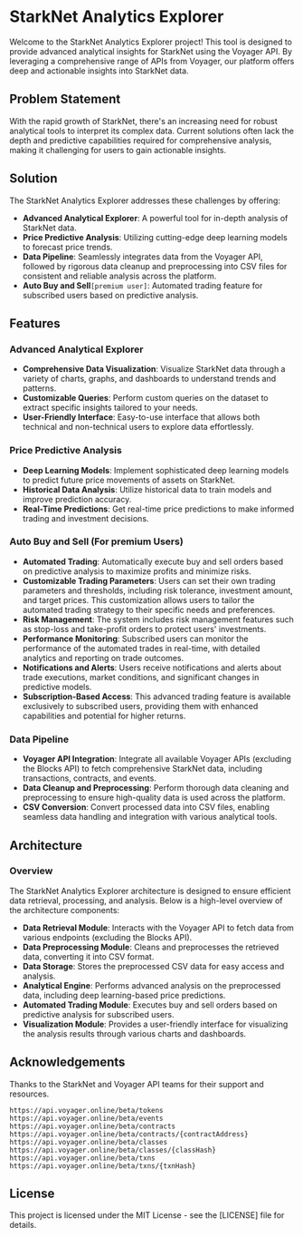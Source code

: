 # StarkNet Analytics Explorer

Welcome to the StarkNet Analytics Explorer project! This tool is designed to provide advanced analytical insights for StarkNet using the Voyager API. By leveraging a comprehensive range of APIs from Voyager, our platform offers deep and actionable insights into StarkNet data.


## Problem Statement
With the rapid growth of StarkNet, there's an increasing need for robust analytical tools to interpret its complex data. Current solutions often lack the depth and predictive capabilities required for comprehensive analysis, making it challenging for users to gain actionable insights.

## Solution
The StarkNet Analytics Explorer addresses these challenges by offering:

- **Advanced Analytical Explorer**: A powerful tool for in-depth analysis of StarkNet data.
- **Price Predictive Analysis**: Utilizing cutting-edge deep learning models to forecast price trends.
- **Data Pipeline**: Seamlessly integrates data from the Voyager API, followed by rigorous data cleanup and preprocessing into CSV files for consistent and reliable analysis across the platform.
- **Auto Buy and Sell**`[premium user]`: Automated trading feature for subscribed users based on predictive analysis.

## Features

### Advanced Analytical Explorer
- **Comprehensive Data Visualization**: Visualize StarkNet data through a variety of charts, graphs, and dashboards to understand trends and patterns.
- **Customizable Queries**: Perform custom queries on the dataset to extract specific insights tailored to your needs.
- **User-Friendly Interface**: Easy-to-use interface that allows both technical and non-technical users to explore data effortlessly.

### Price Predictive Analysis
- **Deep Learning Models**: Implement sophisticated deep learning models to predict future price movements of assets on StarkNet.
- **Historical Data Analysis**: Utilize historical data to train models and improve prediction accuracy.
- **Real-Time Predictions**: Get real-time price predictions to make informed trading and investment decisions.

### Auto Buy and Sell (For premium Users)
- **Automated Trading**: Automatically execute buy and sell orders based on predictive analysis to maximize profits and minimize risks.
- **Customizable Trading Parameters**: Users can set their own trading parameters and thresholds, including risk tolerance, investment amount, and target prices. This customization allows users to tailor the automated trading strategy to their specific needs and preferences.
- **Risk Management**: The system includes risk management features such as stop-loss and take-profit orders to protect users' investments.
- **Performance Monitoring**: Subscribed users can monitor the performance of the automated trades in real-time, with detailed analytics and reporting on trade outcomes.
- **Notifications and Alerts**: Users receive notifications and alerts about trade executions, market conditions, and significant changes in predictive models.
- **Subscription-Based Access**: This advanced trading feature is available exclusively to subscribed users, providing them with enhanced capabilities and potential for higher returns.

### Data Pipeline
- **Voyager API Integration**: Integrate all available Voyager APIs (excluding the Blocks API) to fetch comprehensive StarkNet data, including transactions, contracts, and events.
- **Data Cleanup and Preprocessing**: Perform thorough data cleaning and preprocessing to ensure high-quality data is used across the platform.
- **CSV Conversion**: Convert processed data into CSV files, enabling seamless data handling and integration with various analytical tools.

## Architecture

### Overview
The StarkNet Analytics Explorer architecture is designed to ensure efficient data retrieval, processing, and analysis. Below is a high-level overview of the architecture components:
- **Data Retrieval Module**: Interacts with the Voyager API to fetch data from various endpoints (excluding the Blocks API).
- **Data Preprocessing Module**: Cleans and preprocesses the retrieved data, converting it into CSV format.
- **Data Storage**: Stores the preprocessed CSV data for easy access and analysis.
- **Analytical Engine**: Performs advanced analysis on the preprocessed data, including deep learning-based price predictions.
- **Automated Trading Module**: Executes buy and sell orders based on predictive analysis for subscribed users.
- **Visualization Module**: Provides a user-friendly interface for visualizing the analysis results through various charts and dashboards.

## Acknowledgements

Thanks to the StarkNet and Voyager API teams for their support and resources.

`https://api.voyager.online/beta/tokens`
`https://api.voyager.online/beta/events`
`https://api.voyager.online/beta/contracts`
`https://api.voyager.online/beta/contracts/{contractAddress}`
`https://api.voyager.online/beta/classes`
`https://api.voyager.online/beta/classes/{classHash}`
`https://api.voyager.online/beta/txns`
`https://api.voyager.online/beta/txns/{txnHash}`


## License
This project is licensed under the MIT License - see the [LICENSE] file for details.

